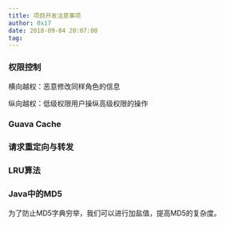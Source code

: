 ```yaml
---
title: 项目开发注意事项
author: 0x17
date: 2018-09-04 20:07:00
tag:
---
```



### 权限控制

横向越权：恶意修改同样角色的信息

纵向越权：低级权限用户操纵高级权限的操作

### Guava Cache

### 请求重定向与转发

### LRU算法

### Java中的MD5

为了防止MD5字典穷举，我们可以进行加盐值，提高MD5的复杂度。